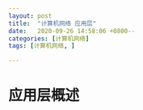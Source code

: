 ```yaml
---
layout: post
title:  "计算机网络 应用层"
date:   2020-09-26 14:58:06 +0800--
categories: [计算机网络]
tags: [计算机网络, ]  

---
```


# 应用层概述

